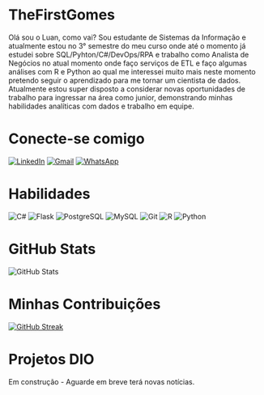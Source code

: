 # TheFirstGomes
Olá sou o Luan, como vai?
Sou estudante de Sistemas da Informação e atualmente estou no 3° semestre do meu curso onde até o momento já estudei sobre SQL/Pyhton/C#/DevOps/RPA e trabalho como Analista de Negócios no atual momento onde faço serviços de ETL e faço algumas análises com R e Python ao qual me interessei muito mais neste momento pretendo seguir o aprendizado para me tornar um cientista de dados. Atualmente estou super disposto a considerar novas oportunidades de trabalho para ingressar na área como junior, demonstrando minhas habilidades analíticas com dados e trabalho em equipe. 

# Conecte-se comigo
[![LinkedIn](https://img.shields.io/badge/LinkedIn-0077B5?style=for-the-badge&logo=linkedin)](https://www.linkedin.com/in/luan-g-432896b5/) [![Gmail](https://img.shields.io/badge/Gmail-333333?style=for-the-badge&logo=gmail&logoColor=red)](mailto:lggomesconsul@gmail.com) [![WhatsApp](https://img.shields.io/badge/WhatsApp-25D366?style=for-the-badge&logo=whatsapp&logoColor=white)](https://wa.me/55+11+9940458437)

# Habilidades
![C#](https://img.shields.io/badge/C%23-239120?style=for-the-badge&logo=c-sharp&) ![Flask](https://img.shields.io/badge/flask-%23000.svg?style=for-the-badge&logo=flask&logoColor=white) ![PostgreSQL](https://img.shields.io/badge/PostgreSQL-000?style=for-the-badge&logo=postgresql)
![MySQL](https://img.shields.io/badge/MySQL-00000F?style=for-the-badge&logo=mysql&logoColor=white) ![Git](https://img.shields.io/badge/GIT-E44C30?style=for-the-badge&logo=git&logoColor=white) ![R](https://img.shields.io/badge/R-276DC3?style=for-the-badge&logo=r&logoColor=white) ![Python](https://img.shields.io/badge/python-3670A0?style=for-the-badge&logo=python&logoColor=ffdd54)

# GitHub Stats
![GitHub Stats](https://github-readme-stats.vercel.app/api?username=TheFirstGomes&theme=gruvbox)

# Minhas Contribuições
[![GitHub Streak](https://streak-stats.demolab.com?user=TheFirstGomes&theme=gruvbox&border_radius=4.2&locale=pt_BR&card_width=490)](https://git.io/streak-stats)

# Projetos DIO
Em construção - Aguarde em breve terá novas notícias.
